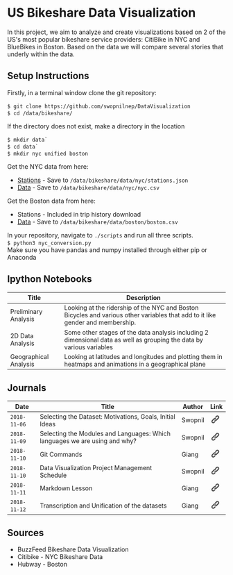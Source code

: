 # US Bikeshare Data Visualization

In this project, we aim to analyze and create visualizations based on 2 of the US's most popular bikeshare service providers: CitiBike in NYC and BlueBikes in Boston. Based on the data we will compare several stories that underly within the data. 

## Setup Instructions
Firstly, in a terminal window clone the git repository: 
```
$ git clone https://github.com/swopnilnep/DataVisualization
$ cd /data/bikeshare/
```

If the directory does not exist, make a directory in the location
```
$ mkdir data`
$ cd data`
$ mkdir nyc unified boston
```


Get the NYC data from here: 
* [Stations](https://feeds.citibikenyc.com/stations/stations.json) - Save to `/data/bikeshare/data/nyc/stations.json`
* [Data](https://s3.amazonaws.com/tripdata/index.html) - Save to `/data/bikeshare/data/nyc/nyc.csv`

Get the Boston data from here: 
* Stations - Included in trip history download
* [Data](http://files.hubwaydatachallenge.org/hubway_2011_07_through_2013_11.zip) -  Save to `/data/bikeshare/data/boston/boston.csv`

In your repository, navigate to `./scripts` and run all three scripts.
<br> `$ python3 nyc_conversion.py`
<br> Make sure you have pandas and numpy installed through either pip or Anaconda

## Ipython Notebooks 
 Title  | Description |
|---|---|
|Preliminary Analysis | Looking at the ridership of the NYC and Boston Bicycles and various other variables that add to it like gender and membership.
| 2D Data Analysis | Some other stages of the data analysis including 2 dimensional data as well as grouping the data by various variables |
| Geographical Analysis | Looking at latitudes and longitudes and plotting them in heatmaps and animations in a geographical plane

## Journals
| Date  | Title  | Author | Link |
|---|---|---|---|
| `2018-11-06`  | Selecting the Dataset: Motivations, Goals, Initial Ideas  | Swopnil | [![img](./images/link.png)](journals/20181106_swopnil.md) |
| `2018-11-09`  | Selecting the Modules and Languages: Which languages we are using and why?  | Swopnil | [![img](./images/link.png)](journals/20181109_swopnil.md) |
| `2018-11-10`  | Git Commands | Giang | [![img](./images/link.png)](journals/20181110_giang.md) |
| `2018-11-10`  | Data Visualization Project Management Schedule | Swopnil | [![img](./images/link.png)](journals/20181115_swopnil.md) |
| `2018-11-11`  | Markdown Lesson | Giang | [![img](./images/link.png)](journals/20181111_giang.md) |
| `2018-11-12`  | Transcription and Unification of the datasets | Giang | [![img](./images/link.png)](journals/20181122_giang.md) |

## Sources
* BuzzFeed Bikeshare Data Visualization
* Citibike - NYC Bikeshare Data
* Hubway - Boston
